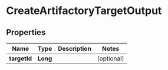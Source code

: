 

# CreateArtifactoryTargetOutput


## Properties

Name | Type | Description | Notes
------------ | ------------- | ------------- | -------------
**targetId** | **Long** |  |  [optional]



